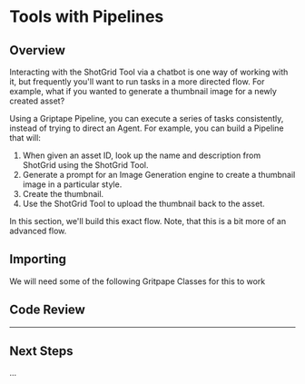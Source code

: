 # Tools with Pipelines

## Overview

Interacting with the ShotGrid Tool via a chatbot is one way of working with it, but frequently you'll want to run tasks in a more directed flow. For example, what if you wanted to generate a thumbnail image for a newly created asset?

Using a Griptape Pipeline, you can execute a series of tasks consistently, instead of trying to direct an Agent. For example, you can build a Pipeline that will:

1. When given an asset ID, look up the name and description from ShotGrid using the ShotGrid Tool.
2. Generate a prompt for an Image Generation engine to create a thumbnail image in a particular style.
3. Create the thumbnail.
4. Use the ShotGrid Tool to upload the thumbnail back to the asset.

In this section, we'll build this exact flow. Note, that this is a bit more of an advanced flow.

## Importing 

We will need some of the following Gritpape Classes for this to work



## Code Review


---
## Next Steps
...